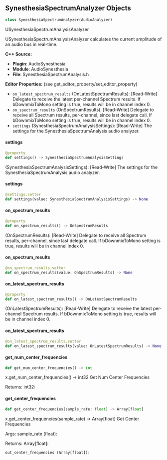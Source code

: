 ## SynesthesiaSpectrumAnalyzer Objects

```python
class SynesthesiaSpectrumAnalyzer(AudioAnalyzer)
```

USynesthesiaSpectrumAnalysisAnalyzer

USynesthesiaSpectrumAnalysisAnalyzer calculates the current amplitude of an
audio bus in real-time.

**C++ Source:**

- **Plugin**: AudioSynesthesia
- **Module**: AudioSynesthesia
- **File**: SynesthesiaSpectrumAnalysis.h

**Editor Properties:** (see get_editor_property/set_editor_property)

- ``on_latest_spectrum_results`` (OnLatestSpectrumResults):  [Read-Write] Delegate to receive the latest per-channel Spectrum results. If bDownmixToMono setting is true, results will be in channel index 0.
- ``on_spectrum_results`` (OnSpectrumResults):  [Read-Write] Delegate to receive all Spectrum results, per-channel, since last delegate call. If bDownmixToMono setting is true, results will be in channel index 0.
- ``settings`` (SynesthesiaSpectrumAnalysisSettings):  [Read-Write] The settings for the SynesthesiaSpectrumAnalysis audio analyzer.

<a id="unreal.SynesthesiaSpectrumAnalyzer.settings"></a>

#### settings

```python
@property
def settings() -> SynesthesiaSpectrumAnalysisSettings
```

(SynesthesiaSpectrumAnalysisSettings):  [Read-Write] The settings for the SynesthesiaSpectrumAnalysis audio analyzer.

<a id="unreal.SynesthesiaSpectrumAnalyzer.settings"></a>

#### settings

```python
@settings.setter
def settings(value: SynesthesiaSpectrumAnalysisSettings) -> None
```

<a id="unreal.SynesthesiaSpectrumAnalyzer.on_spectrum_results"></a>

#### on_spectrum_results

```python
@property
def on_spectrum_results() -> OnSpectrumResults
```

(OnSpectrumResults):  [Read-Write] Delegate to receive all Spectrum results, per-channel, since last delegate call. If bDownmixToMono setting is true, results will be in channel index 0.

<a id="unreal.SynesthesiaSpectrumAnalyzer.on_spectrum_results"></a>

#### on_spectrum_results

```python
@on_spectrum_results.setter
def on_spectrum_results(value: OnSpectrumResults) -> None
```

<a id="unreal.SynesthesiaSpectrumAnalyzer.on_latest_spectrum_results"></a>

#### on_latest_spectrum_results

```python
@property
def on_latest_spectrum_results() -> OnLatestSpectrumResults
```

(OnLatestSpectrumResults):  [Read-Write] Delegate to receive the latest per-channel Spectrum results. If bDownmixToMono setting is true, results will be in channel index 0.

<a id="unreal.SynesthesiaSpectrumAnalyzer.on_latest_spectrum_results"></a>

#### on_latest_spectrum_results

```python
@on_latest_spectrum_results.setter
def on_latest_spectrum_results(value: OnLatestSpectrumResults) -> None
```

<a id="unreal.SynesthesiaSpectrumAnalyzer.get_num_center_frequencies"></a>

#### get_num_center_frequencies

```python
def get_num_center_frequencies() -> int
```

x.get_num_center_frequencies() -> int32
Get Num Center Frequencies

Returns:
    int32:

<a id="unreal.SynesthesiaSpectrumAnalyzer.get_center_frequencies"></a>

#### get_center_frequencies

```python
def get_center_frequencies(sample_rate: float) -> Array[float]
```

x.get_center_frequencies(sample_rate) -> Array[float]
Get Center Frequencies

Args:
    sample_rate (float): 

Returns:
    Array[float]: 

    out_center_frequencies (Array[float]):

<a id="unreal.CableActor"></a>